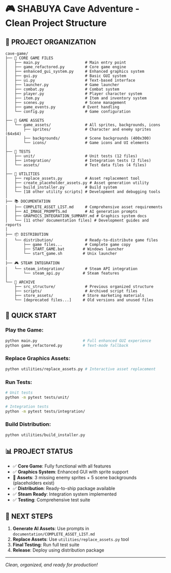 # 🎮 SHABUYA Cave Adventure - Clean Project Structure

## 📁 **PROJECT ORGANIZATION**

```
cave-game/
├── 🎯 CORE GAME FILES
│   ├── main.py                    # Main entry point
│   ├── game_refactored.py         # Core game engine
│   ├── enhanced_gui_system.py     # Enhanced graphics system
│   ├── gui.py                     # Basic GUI system
│   ├── ui.py                      # Text-based interface
│   ├── launcher.py                # Game launcher
│   ├── combat.py                  # Combat system
│   ├── player.py                  # Player character system
│   ├── item.py                    # Item and inventory system
│   ├── scenes.py                  # Scene management
│   ├── game_events.py            # Event handling
│   └── config.py                  # Game configuration
│
├── 🎨 GAME ASSETS
│   └── game_assets/               # All sprites, backgrounds, icons
│       ├── sprites/               # Character and enemy sprites (64x64)
│       ├── backgrounds/           # Scene backgrounds (400x300)
│       └── icons/                 # Game icons and UI elements
│
├── 🧪 TESTS
│   ├── unit/                      # Unit tests (12 files)
│   ├── integration/               # Integration tests (2 files)
│   └── assets/                    # Test data files (4 files)
│
├── 🔧 UTILITIES
│   ├── replace_assets.py          # Asset replacement tool
│   ├── create_placeholder_assets.py # Asset generation utility
│   ├── build_installer.py         # Build system
│   └── [18 other utility scripts] # Development and debugging tools
│
├── 📚 DOCUMENTATION
│   ├── COMPLETE_ASSET_LIST.md     # Comprehensive asset requirements
│   ├── AI_IMAGE_PROMPTS.md        # AI generation prompts
│   ├── GRAPHICS_INTEGRATION_SUMMARY.md # Graphics system docs
│   └── [11 other documentation files] # Development guides and reports
│
├── 📦 DISTRIBUTION
│   └── distribution/              # Ready-to-distribute game files
│       ├── game files...          # Complete game copy
│       ├── START_GAME.bat        # Windows launcher
│       └── start_game.sh         # Unix launcher
│
├── 🎮 STEAM INTEGRATION
│   └── steam_integration/         # Steam API integration
│       └── steam_api.py          # Steam features
│
└── 📁 ARCHIVE
    ├── src_structure/             # Previous organized structure
    ├── scripts/                   # Archived script files
    ├── store_assets/             # Store marketing materials
    └── [deprecated files...]     # Old versions and unused files
```

## 🚀 **QUICK START**

### **Play the Game:**
```bash
python main.py                    # Full enhanced GUI experience
python game_refactored.py         # Text-mode fallback
```

### **Replace Graphics Assets:**
```bash
python utilities/replace_assets.py # Interactive asset replacement
```

### **Run Tests:**
```bash
# Unit tests
python -m pytest tests/unit/

# Integration tests  
python -m pytest tests/integration/
```

### **Build Distribution:**
```bash
python utilities/build_installer.py
```

## 📊 **PROJECT STATUS**

- ✅ **Core Game**: Fully functional with all features
- ✅ **Graphics System**: Enhanced GUI with sprite support
- 🎨 **Assets**: 3 missing enemy sprites + 5 scene backgrounds (placeholders exist)
- ✅ **Distribution**: Ready-to-ship package available
- ✅ **Steam Ready**: Integration system implemented
- ✅ **Testing**: Comprehensive test suite

## 🎯 **NEXT STEPS**

1. **Generate AI Assets**: Use prompts in `documentation/COMPLETE_ASSET_LIST.md`
2. **Replace Assets**: Use `utilities/replace_assets.py` tool
3. **Final Testing**: Run full test suite
4. **Release**: Deploy using distribution package

---

*Clean, organized, and ready for production!*
